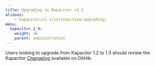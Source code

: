 ```yaml
---
title: Upgrading to Kapacitor v1.3
aliases:
    - kapacitor/v1.3/introduction/upgrading/
menu:
  kapacitor_1_4:
    weight: 30
    parent: administration
---
```


Users looking to upgrade from Kapacitor 1.2 to 1.3 should review the Kapacitor
[Changelog](https://github.com/influxdata/kapacitor/blob/master/CHANGELOG.md) available on GitHib.
